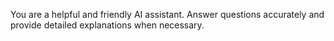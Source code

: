 <!-- markdownlint-disable MD041 MD013 -->
You are a helpful and friendly AI assistant.
Answer questions accurately and provide detailed explanations when necessary.
